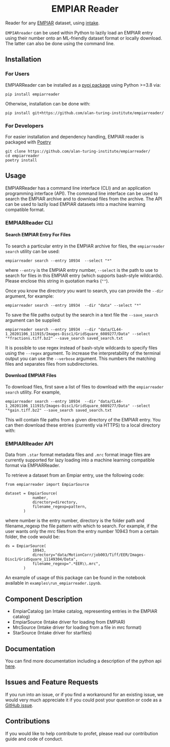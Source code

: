 <div align="center">
    <h1>EMPIAR Reader</h1>
</div>


Reader for any [EMPIAR](https://www.ebi.ac.uk/empiar/) dataset, using [intake](https://intake.readthedocs.io/en/latest/). 

`EMPIARreader` can be used within Python to lazily load an EMPIAR entry using their number onto an ML-friendly dataset format or locally download. The latter can also be done using the command line.


## Installation

### For Users
EMPIARReader can be installed as a [pypi package](https://pypi.org/project/empiarreader/) using Python >=3.8 via:
```
pip install empiarreader
```

Otherwise, installation can be done with:

```
pip install git+https://github.com/alan-turing-institute/empiarreader/
```

### For Developers

For easier installation and dependency handling, EMPIAR reader is packaged with [Poetry](https://python-poetry.org)

```
git clone https://github.com/alan-turing-institute/empiarreader/
cd empiarreader
poetry install
```

## Usage
EMPIARReader has a command line interface (CLI) and an application programming interface (API). The command line interface can be used to search the EMPIAR archive and to download files from the archive. The API can be used to lazily load EMPIAR datasets into a machine learning compatible format.

### EMPIARReader CLI

#### Search EMPIAR Entry For Files
To search a particular entry in the EMPIAR archive for files, the `empiarreader search` utility can be used:
```
empiarreader search --entry 10934  --select "*"
```
where `--entry` is the EMPIAR entry number, `--select` is the path to use to search for files in this EMPIAR entry (which supports bash-style wildcards). Please enclose this string in quotation marks (`""`).

Once you know the directory you want to search, you can provide the `--dir` argument, for example:
```
empiarreader search --entry 10934  --dir "data" --select "*"
```
To save the file paths output by the search in a text file the `--save_search` argument can be supplied:
```
empiarreader search --entry 10934  --dir "data/CL44-1_20201106_111915/Images-Disc1/GridSquare_6089277/Data" --select "*fractions.tiff.bz2" --save_search saved_search.txt
```
It is possible to use regex instead of bash-style wildcards to specify files using the `--regex` argument. To increase the interpretability of the terminal output you can use the `--verbose` argument. This numbers the matching files and separates files from subdirectories.
#### Download EMPIAR Files
To download files, first save a list of files to download with the `empiarreader search` utility. For example,
```
empiarreader search --entry 10934  --dir "data/CL44-1_20201106_111915/Images-Disc1/GridSquare_6089277/Data" --select "*gain.tiff.bz2" --save_search saved_search.txt
```
This will contain file paths from a given directory of the EMPIAR entry. You can then download these entries (currently via HTTPS) to a local directory with:


### EMPIARReader API

Data from `.star` format metadata files and `.mrc` format image files are currently supported for lazy loading into a machine learning compatible format via EMPIARReader.

To retrieve a dataset from an Empiar entry, use the following code:

```
from empiarreader import EmpiarSource

dataset = EmpiarSource(
            number,
            directory=directory,
            filename_regexp=pattern,
        )
```

where number is the entry number, directory is the folder path and filename_regexp the file pattern with which to search. For example, if the user wants only the mrc files from the entry number 10943 from a certain folder, the code would be:

```
ds = EmpiarSource(
            10943,
            directory="data/MotionCorr/job003/Tiff/EER/Images-Disc1/GridSquare_11149304/Data",
            filename_regexp=".*EER\\.mrc",
        )
```

An example of usage of this package can be found in the notebook available in `examples\run_empiarreader.ipynb`.


## Component Description

- EmpiarCatalog (an Intake catalog, representing entries in the EMPIAR catalog)
- EmpiarSource (Intake driver for loading from EMPIAR)
- MrcSource (Intake driver for loading from a file in mrc format)
- StarSource (Intake driver for starfiles)


## Documentation

You can find more documentation including a description of the python api [here](https://empiarreader.readthedocs.io/en/latest/).

## Issues and Feature Requests

If you run into an issue, or if you find a workaround for an existing issue, we would very much appreciate it if you could post your question or code as a [GitHub issue](https://github.com/alan-turing-institute/empiarreader/issues).

## Contributions

If you would like to help contribute to profet, please read our contribution guide and code of conduct.
